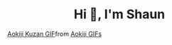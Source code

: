 <h1 align="center">Hi 👋, I'm Shaun</h1>
<p align="left">
<div class="tenor-gif-embed" data-postid="4300728067738209904" data-share-method="host" data-aspect-ratio="1.77857" data-width="100%"><a href="https://tenor.com/view/aokiji-kuzan-kuzan-aokiji-aokiji-kuzan-admiral-kuzan-gif-4300728067738209904">Aokiji Kuzan GIF</a>from <a href="https://tenor.com/search/aokiji-gifs">Aokiji GIFs</a></div> <script type="text/javascript" async src="https://tenor.com/embed.js"></script>
</p>
